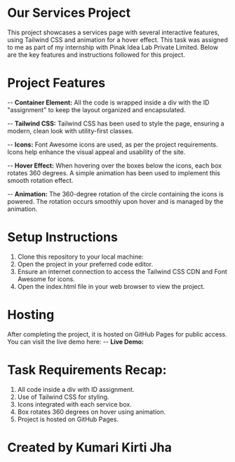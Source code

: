 # Our Services Project
This project showcases a services page with several interactive features, using Tailwind CSS and animation for a hover effect. This task was assigned to me as part of my internship with Pinak Idea Lab Private Limited. Below are the key features and instructions followed for this project.

# Project Features

-- **Container Element:**
All the code is wrapped inside a div with the ID "assignment" to keep the layout organized and encapsulated.

-- **Tailwind CSS:**
Tailwind CSS has been used to style the page, ensuring a modern, clean look with utility-first classes.

-- **Icons:**
Font Awesome icons are used, as per the project requirements. Icons help enhance the visual appeal and usability of the site.

-- **Hover Effect:**
When hovering over the boxes below the icons, each box rotates 360 degrees. A simple animation has been used to implement this smooth rotation effect.

-- **Animation:**
The 360-degree rotation of the circle containing the icons is powered. The rotation occurs smoothly upon hover and is managed by the animation.

# Setup Instructions

1. Clone this repository to your local machine:
2. Open the project in your preferred code editor.
3. Ensure an internet connection to access the Tailwind CSS CDN and Font Awesome for icons.
4. Open the index.html file in your web browser to view the project.

# Hosting
After completing the project, it is hosted on GitHub Pages for public access. You can visit the live demo here:
-- **Live Demo:** 

# Task Requirements Recap:
1. All code inside a div with ID assignment.
2. Use of Tailwind CSS for styling.
3. Icons integrated with each service box.
4. Box rotates 360 degrees on hover using animation.
5. Project is hosted on GitHub Pages.

# Created by Kumari Kirti Jha